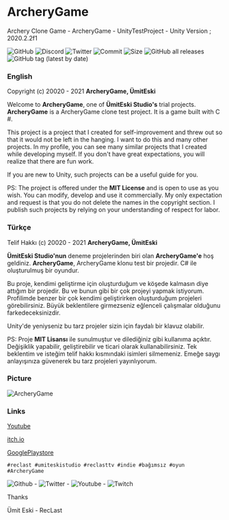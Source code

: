 # ArcheryGame
Archery Clone Game - ArcheryGame - UnityTestProject - Unity Version ; 2020.2.2f1

![GitHub](https://img.shields.io/github/license/RecLast/ArcheryGame?logo=github) ![Discord](https://img.shields.io/discord/293337322508910593?logo=discord&logoColor=fff) ![Twitter](https://img.shields.io/twitter/follow/RecLastTV?style=social) ![Commit](https://img.shields.io/github/last-commit/RecLast/ArcheryGame) ![Size](https://img.shields.io/github/repo-size/RecLast/ArcheryGame) ![GitHub all releases](https://img.shields.io/github/downloads/RecLast/ArcheryGame/total?color=green) ![GitHub tag (latest by date)](https://img.shields.io/github/v/tag/RecLast/ArcheryGame)

### English

Copyright (c) 20020 - 2021 **ArcheryGame, ÜmitEski**

Welcome to **ArcheryGame**, one of **ÜmitEski Studio's** trial projects. **ArcheryGame** is a ArcheryGame clone test project. It is a game built with C #.

This project is a project that I created for self-improvement and threw out so that it would not be left in the hanging. I want to do this and many other projects. In my profile, you can see many similar projects that I created while developing myself. If you don't have great expectations, you will realize that there are fun work.

If you are new to Unity, such projects can be a useful guide for you.

PS: The project is offered under the **MIT License** and is open to use as you wish. You can modify, develop and use it commercially. My only expectation and request is that you do not delete the names in the copyright section. I publish such projects by relying on your understanding of respect for labor.

### Türkçe

Telif Hakkı (c) 20020 - 2021 **ArcheryGame, ÜmitEski**

**ÜmitEski Studio'nun** deneme projelerinden biri olan **ArcheryGame'e** hoş geldiniz. **ArcheryGame**, ArcheryGame klonu test bir projedir. C# ile oluşturulmuş bir oyundur.

Bu proje, kendimi geliştirme için oluşturduğum ve köşede kalmasın diye attığım bir projedir. Bu ve bunun gibi bir çok projeyi yapmak istiyorum. Profilimde benzer bir çok kendimi geliştirirken oluşturduğum projeleri görebilirsiniz. Büyük beklentilere girmezseniz eğlenceli çalışmalar olduğunu farkedeceksinizdir.

Unity'de yeniyseniz bu tarz projeler sizin için faydalı bir klavuz olabilir.

PS: Proje **MIT Lisansı** ile sunulmuştur ve dilediğiniz gibi kullanıma açıktır. Değişiklik yapabilir, geliştirebilir ve ticari olarak kullanabilirsiniz. Tek beklentim ve isteğim telif hakkı kısmındaki isimleri silmemeniz. Emeğe saygı anlayışınıza güvenerek bu tarz projeleri yayınlıyorum.

### Picture

![ArcheryGame](https://i.ibb.co/NyzSHn9/1.png)

### Links

[Youtube](#) 

[itch.io](#)

[GooglePlaystore](#)

`#reclast #umiteskistudio #reclasttv #indie #bağımsız #oyun #ArcheryGame`

![Github](https://img.shields.io/github/followers/RecLast?style=social) - ![Twitter](https://img.shields.io/twitter/follow/RecLastTV?style=social) - ![Youtube](https://img.shields.io/youtube/views/R15MQj-RHUo?style=social) - ![Twitch](https://img.shields.io/twitch/status/RecLastTV?style=social)

Thanks 

Ümit Eski - RecLast
